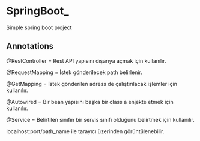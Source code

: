 # SpringBoot_

Simple spring boot project

## Annotations

@RestController = Rest API yapısını dışarıya açmak için kullanılır.

@RequestMapping = İstek gönderilecek path belirlenir.

@GetMapping = İstek gönderilen adress de çalıştırılacak işlemler için kullanılır.

@Autowired = Bir bean yapısını başka bir class a enjekte etmek için kullanılır.

@Service = Belirtilen sınıfın bir servis sınıfı olduğunu belirtmek için kullanılır. 

localhost:port/path_name ile tarayıcı üzerinden görüntülenebilir.
